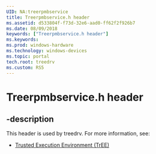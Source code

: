 ```yaml
---
UID: NA:treerpmbservice
title: Treerpmbservice.h header
ms.assetid: d533804f-f73d-32e6-aad0-ff62f2f926b7
ms.date: 08/09/2018
keywords: ["Treerpmbservice.h header"]
ms.keywords: 
ms.prod: windows-hardware
ms.technology: windows-devices
ms.topic: portal
tech.root: treedrv
ms.custom: RS5
---
```


# Treerpmbservice.h header


## -description


This header is used by treedrv. For more information, see:

- [Trusted Execution Environment (TrEE)](../_treedrv/index.md)
